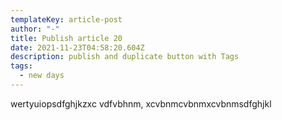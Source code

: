 ```yaml
---
templateKey: article-post
author: "-"
title: Publish article 20
date: 2021-11-23T04:58:20.604Z
description: publish and duplicate button with Tags
tags:
  - new days
---
```

wertyuiopsdfghjkzxc vdfvbhnm, xcvbnmcvbnmxcvbnmsdfghjkl